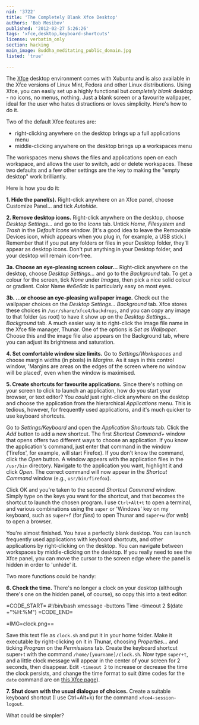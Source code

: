 ```yaml
---
nid: '3722'
title: 'The Completely Blank Xfce Desktop'
authors: 'Bob Mesibov'
published: '2012-02-27 5:26:26'
tags: 'xfce,desktop,keyboard-shortcuts'
license: verbatim_only
section: hacking
main_image: Buddha_meditating_public_domain.jpg
listed: 'true'

---
```

The [Xfce](http://www.xfce.org/) desktop environment comes with Xubuntu and is also available in the Xfce versions of Linux Mint, Fedora and other Linux distributions. Using Xfce, you can easily set up a highly functional but _completely blank_ desktop - no icons, no menus, nothing. Just a blank screen or a favourite wallpaper, ideal for the user who hates distractions or loves simplicity. Here's how to do it.

<!--break-->

Two of the default Xfce features are:

* right-clicking anywhere on the desktop brings up a full applications menu
* middle-clicking anywhere on the desktop brings up a workspaces menu

The workspaces menu shows the files and applications open on each workspace, and allows the user to switch, add or delete workspaces. These two defaults and a few other settings are the key to making the "empty desktop" work brilliantly.

Here is how you do it:

__1. Hide the panel(s).__ Right-click anywhere on an Xfce panel, choose Customize Panel... and tick _Autohide_.

__2. Remove desktop icons.__ Right-click anywhere on the desktop, choose _Desktop Settings..._ and go to the _Icons_ tab. Untick _Home_, _Filesystem_ and _Trash_ in the _Default Icons_ window. (It's a good idea to leave the Removable Devices icon, which appears when you plug in, for example, a USB stick.) Remember that if you put any folders or files in your Desktop folder, they'll appear as desktop icons. Don't put anything in your Desktop folder, and your desktop will remain icon-free.

__3a. Choose an eye-pleasing screen colour...__ Right-click anywhere on the desktop, choose _Desktop Settings..._ and go to the _Background_ tab. To get a colour for the screen, tick _None_ under _Images_, then pick a nice solid colour or gradient. Color Name _#e6e6dc_ is particularly easy on most eyes.

__3b. ...or choose an eye-pleasing wallpaper image.__ Check out the wallpaper choices on the _Desktop Settings... Background_ tab. Xfce stores these choices in `/usr/share/xfce4/backdrops`, and you can copy any image to that folder (as root) to have it show up on the _Desktop Settings... Background_ tab. A much easier way is to right-click the image file name in the Xfce file manager, Thunar. One of the options is _Set as Wallpaper_. Choose this and the image file also appears on the Background tab, where you can adjust its brightness and saturation.

__4. Set comfortable window size limits.__ Go to _Settings/Workspaces_ and choose margin widths (in pixels) in _Margins_. As it says in this control window, 'Margins are areas on the edges of the screen where no window will be placed', even when the window is maximised.

__5. Create shortcuts for favourite applications.__ Since there's nothing on your screen to click to launch an application, how do you start your browser, or text editor? You _could_ just right-click anywhere on the desktop and choose the application from the hierarchical _Applications_ menu. This is tedious, however, for frequently used applications, and it's much quicker to use keyboard shortcuts.

Go to _Settings/Keyboard_ and open the _Application Shortcuts_ tab. Click the _Add_ button to add a new shortcut. The first _Shortcut Command+_ window that opens offers two different ways to choose an application. If you know the application's command, just enter that command in the window ('firefox', for example, will start Firefox). If you don't know the command, click the _Open_ button. A window appears with the application files in the `/usr/bin` directory. Navigate to the application you want, highlight it and click _Open_. The correct command will now appear in the _Shortcut Command_ window (e.g., `usr/bin/firefox`).

Click OK and you're taken to the second _Shortcut Command_ window. Simply type on the keys you want for the shortcut, and that becomes the shortcut to launch the chosen program. I use `Ctrl+Alt+t` to open a terminal, and various combinations using the `super` or 'Windows' key on my keyboard, such as `super+f` (for _files_) to open Thunar and `super+w` (for _web_) to open a browser.

You're almost finished. You have a perfectly blank desktop. You can launch frequently used applications with keyboard shortcuts, and other applications by right-clicking on the desktop. You can navigate between workspaces by middle-clicking on the desktop. If you really need to see the Xfce panel, you can move the cursor to the screen edge where the panel is hidden in order to 'unhide' it.

Two more functions could be handy:

__6. Check the time.__ There's no longer a clock on your desktop (although there's one on the hidden panel, of course), so copy this into a text editor:

=CODE_START=
#!/bin/bash
xmessage -buttons Time -timeout 2 $(date +"%H:%M")
=CODE_END=

=IMG=clock.png==

Save this text file as `clock.sh` and put it in your home folder. Make it executable by right-clicking on it in Thunar, choosing _Properties..._ and ticking _Program_ on the _Permissions_ tab. Create the keyboard shortcut super+t with the command `/home/[yourname]/clock.sh`. Now type `super+t`, and a little clock message will appear in the center of your screen for 2 seconds, then disappear. Edit `-timeout 2` to increase or decrease the time the clock persists, and change the time format to suit (time codes for the `date` command are on [this Xfce page](http://goodies.xfce.org/projects/panel-plugins/xfce4-datetime-plugin)).

__7. Shut down with the usual dialogue of choices.__ Create a suitable keyboard shortcut (I use Ctrl+Alt+k) for the command `xfce4-session-logout`.

What could be simpler?